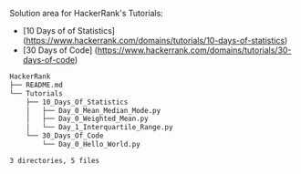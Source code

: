 Solution area for HackerRank's Tutorials:  
* [10 Days of of Statistics] (https://www.hackerrank.com/domains/tutorials/10-days-of-statistics)
* [30 Days of Code] (https://www.hackerrank.com/domains/tutorials/30-days-of-code)

```bash
HackerRank
├── README.md
└── Tutorials
    ├── 10_Days_Of_Statistics
    │   ├── Day_0_Mean_Median_Mode.py
    │   ├── Day_0_Weighted_Mean.py
    │   └── Day_1_Interquartile_Range.py
    └── 30_Days_Of_Code
        └── Day_0_Hello_World.py

3 directories, 5 files
```
